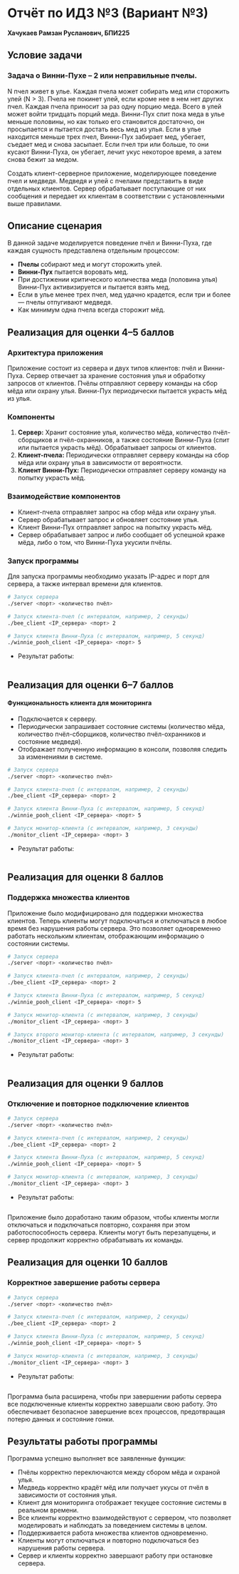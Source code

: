 # Отчёт по ИДЗ №3 (Вариант №3)

**Хачукаев Рамзан Русланович, БПИ225**

## Условие задачи
### Задача о Винни-Пухе – 2 или неправильные пчелы. 

N пчел живет в улье. Каждая пчела может собирать мед или сторожить улей (N > 3). Пчела не покинет улей, если кроме нее в нем нет других пчел. Каждая пчела приносит за раз одну порцию меда. Всего в улей может войти тридцать порций меда. Винни-Пух спит пока меда в улье меньше половины, но как только его становится достаточно, он просыпается и пытается достать весь мед из улья. Если в улье находится меньше трех пчел, Винни-Пух забирает мед, убегает, съедает мед и снова засыпает. Если пчел три или больше, то они кусают Винни-Пуха, он убегает, лечит укус некоторое время, а затем снова бежит за медом.

Создать клиент-серверное приложение, моделирующее поведение пчел и медведя.
Медведя и улей с пчелами представить в виде отдельных клиентов. Сервер обрабатывает поступающие от них сообщения и передает их клиентам в соответствии с установленными выше правилами.

## Описание сценария
В данной задаче моделируется поведение пчёл и Винни-Пуха, где каждая сущность представлена отдельным процессом:
- **Пчелы** собирают мед и могут сторожить улей.
- **Винни-Пух** пытается воровать мед.
- При достижении критического количества меда (половина улья) Винни-Пух активизируется и пытается взять мед.
- Если в улье менее трех пчел, мед удачно крадется, если три и более — пчелы отпугивают медведя.
- Как минимум одна пчела всегда сторожит мёд.

## Реализация для оценки 4–5 баллов
### Архитектура приложения
Приложение состоит из сервера и двух типов клиентов: пчёл и Винни-Пуха. Сервер отвечает за хранение состояния улья и обработку запросов от клиентов. Пчёлы отправляют серверу команды на сбор мёда или охрану улья. Винни-Пух периодически пытается украсть мёд из улья.

### Компоненты
1. **Сервер:** Хранит состояние улья, количество мёда, количество пчёл-сборщиков и пчёл-охранников, а также состояние Винни-Пуха (спит или пытается украсть мёд). Обрабатывает запросы от клиентов.
2. **Клиент-пчела:** Периодически отправляет серверу команды на сбор мёда или охрану улья в зависимости от вероятности.
3. **Клиент Винни-Пух:** Периодически отправляет серверу команду на попытку украсть мёд.

### Взаимодействие компонентов
- Клиент-пчела отправляет запрос на сбор мёда или охрану улья.
- Сервер обрабатывает запрос и обновляет состояние улья.
- Клиент Винни-Пух отправляет запрос на попытку украсть мёд.
- Сервер обрабатывает запрос и либо сообщает об успешной краже мёда, либо о том, что Винни-Пуха укусили пчёлы.

### Запуск программы
Для запуска программы необходимо указать IP-адрес и порт для сервера, а также интервал времени для клиентов.
```sh 
# Запуск сервера
./server <порт> <количество пчёл>

# Запуск клиента-пчел (с интервалом, например, 2 секунды)
./bee_client <IP_сервера> <порт> 2

# Запуск клиента Винни-Пуха (с интервалом, например, 5 секунд)
./winnie_pooh_client <IP_сервера> <порт> 5

```
- Результат работы:
```sh
```

## Реализация для оценки 6–7 баллов
#### Функциональность клиента для мониторинга

- Подключается к серверу.
- Периодически запрашивает состояние системы (количество мёда, количество пчёл-сборщиков, количество пчёл-охранников и состояние медведя).
- Отображает полученную информацию в консоли, позволяя следить за изменениями в системе.

```sh
# Запуск сервера
./server <порт> <количество пчёл>

# Запуск клиента-пчел (с интервалом, например, 2 секунды)
./bee_client <IP_сервера> <порт> 2

# Запуск клиента Винни-Пуха (с интервалом, например, 5 секунд)
./winnie_pooh_client <IP_сервера> <порт> 5

# Запуск монитор-клиента (с интервалом, например, 3 секунды)
./monitor_client <IP_сервера> <порт> 3

```
- Результат работы:
```sh
```

## Реализация для оценки 8 баллов

### Поддержка множества клиентов

Приложение было модифицировано для поддержки множества клиентов. Теперь клиенты могут подключаться и отключаться в любое время без нарушения работы сервера. Это позволяет одновременно работать нескольким клиентам, отображающим информацию о состоянии системы.

```sh 
# Запуск сервера
./server <порт> <количество пчёл>

# Запуск клиента-пчел (с интервалом, например, 2 секунды)
./bee_client <IP_сервера> <порт> 2

# Запуск клиента Винни-Пуха (с интервалом, например, 5 секунд)
./winnie_pooh_client <IP_сервера> <порт> 5

# Запуск монитор-клиента (с интервалом, например, 3 секунды)
./monitor_client <IP_сервера> <порт> 3

# Запуск второго монитор-клиента (с интервалом, например, 3 секунды)
./monitor_client <IP_сервера> <порт> 3
```
- Результат работы:
```sh
```

## Реализация для оценки 9 баллов

### Отключение и повторное подключение клиентов

```sh 
# Запуск сервера
./server <порт> <количество пчёл>

# Запуск клиента-пчел (с интервалом, например, 2 секунды)
./bee_client <IP_сервера> <порт> 2

# Запуск клиента Винни-Пуха (с интервалом, например, 5 секунд)
./winnie_pooh_client <IP_сервера> <порт> 5

# Запуск монитор-клиента (с интервалом, например, 3 секунды)
./monitor_client <IP_сервера> <порт> 3

```
- Результат работы:
```sh
```

Приложение было доработано таким образом, чтобы клиенты могли отключаться и подключаться повторно, сохраняя при этом работоспособность сервера. Клиенты могут быть перезапущены, и сервер продолжит корректно обрабатывать их команды.

## Реализация для оценки 10 баллов

### Корректное завершение работы сервера

```sh 
# Запуск сервера
./server <порт> <количество пчёл>

# Запуск клиента-пчел (с интервалом, например, 2 секунды)
./bee_client <IP_сервера> <порт> 2

# Запуск клиента Винни-Пуха (с интервалом, например, 5 секунд)
./winnie_pooh_client <IP_сервера> <порт> 5

# Запуск монитор-клиента (с интервалом, например, 3 секунды)
./monitor_client <IP_сервера> <порт> 3

```
- Результат работы:
```sh
```

Программа была расширена, чтобы при завершении работы сервера все подключенные клиенты корректно завершали свою работу. Это обеспечивает безопасное завершение всех процессов, предотвращая потерю данных и состояние гонки.

## Результаты работы программы

Программа успешно выполняет все заявленные функции:
- Пчёлы корректно переключаются между сбором мёда и охраной улья.
- Медведь корректно крадёт мёд или получает укусы от пчёл в зависимости от состояния улья.
- Клиент для мониторинга отображает текущее состояние системы в реальном времени.
- Все клиенты корректно взаимодействуют с сервером, что позволяет моделировать и наблюдать за поведением системы в целом.
- Поддерживается работа множества клиентов одновременно.
- Клиенты могут отключаться и повторно подключаться без нарушения работы сервера.
- Сервер и клиенты корректно завершают работу при остановке сервера.